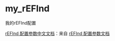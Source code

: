 # my_rEFInd
 我的rEFInd配置



[rEFInd 配置参数中文文档](./rEFInd配置参数文档.md)：来自 [rEFInd 配置参数文档](https://github.com/nixevol/rEFInd-zh_cn)

